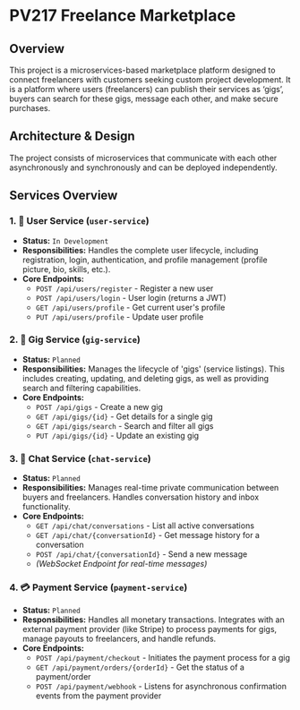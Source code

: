 # PV217 Freelance Marketplace
## Overview
This project is a microservices-based marketplace platform designed to connect freelancers with customers seeking custom project development.
It is a platform where users (freelancers) can publish their services as ‘gigs’, buyers can search for these gigs, message each other, and make secure purchases.

## Architecture & Design
The project consists of microservices that communicate with each other asynchronously and synchronously and can be deployed independently.
## Services Overview
### 1. 👤 User Service (`user-service`)

* **Status:** `In Development`
* **Responsibilities:** Handles the complete user lifecycle, including registration, login, authentication, and profile management (profile picture, bio, skills, etc.).
* **Core Endpoints:**
    * `POST /api/users/register` - Register a new user
    * `POST /api/users/login` - User login (returns a JWT)
    * `GET /api/users/profile` - Get current user's profile
    * `PUT /api/users/profile` - Update user profile

### 2. 💼 Gig Service (`gig-service`)

* **Status:** `Planned`
* **Responsibilities:** Manages the lifecycle of 'gigs' (service listings). This includes creating, updating, and deleting gigs, as well as providing search and filtering capabilities.
* **Core Endpoints:**
    * `POST /api/gigs` - Create a new gig
    * `GET /api/gigs/{id}` - Get details for a single gig
    * `GET /api/gigs/search` - Search and filter all gigs
    * `PUT /api/gigs/{id}` - Update an existing gig

 ### 3. 💬 Chat Service (`chat-service`)

* **Status:** `Planned`
* **Responsibilities:** Manages real-time private communication between buyers and freelancers. Handles conversation history and inbox functionality.
* **Core Endpoints:**
    * `GET /api/chat/conversations` - List all active conversations
    * `GET /api/chat/{conversationId}` - Get message history for a conversation
    * `POST /api/chat/{conversationId}` - Send a new message
    * *(WebSocket Endpoint for real-time messages)*

### 4. 💳 Payment Service (`payment-service`)

* **Status:** `Planned`
* **Responsibilities:** Handles all monetary transactions. Integrates with an external payment provider (like Stripe) to process payments for gigs, manage payouts to freelancers, and handle refunds.
* **Core Endpoints:**
    * `POST /api/payment/checkout` - Initiates the payment process for a gig
    * `GET /api/payment/orders/{orderId}` - Get the status of a payment/order
    * `POST /api/payment/webhook` - Listens for asynchronous confirmation events from the payment provider
